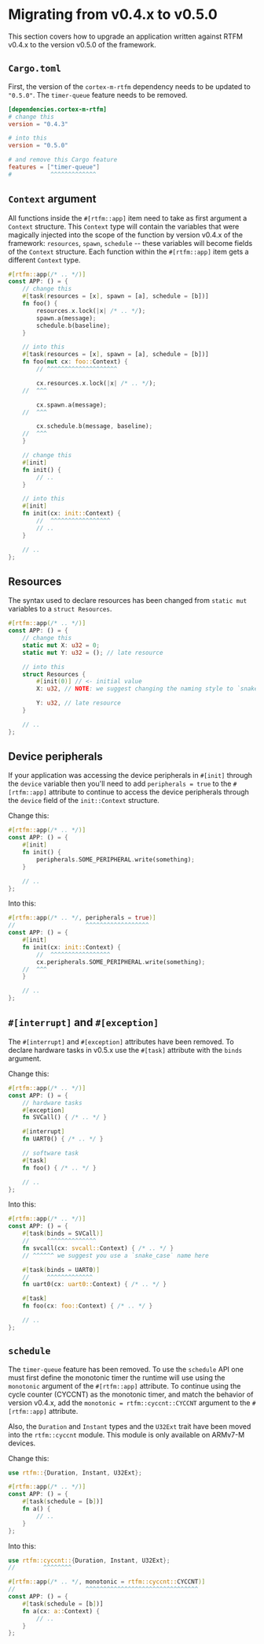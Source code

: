 # Migrating from v0.4.x to v0.5.0

This section covers how to upgrade an application written against RTFM v0.4.x to
the version v0.5.0 of the framework.

## `Cargo.toml`

First, the version of the `cortex-m-rtfm` dependency needs to be updated to
`"0.5.0"`. The `timer-queue` feature needs to be removed.


``` toml
[dependencies.cortex-m-rtfm]
# change this
version = "0.4.3"

# into this
version = "0.5.0"

# and remove this Cargo feature
features = ["timer-queue"]
#           ^^^^^^^^^^^^^
```

## `Context` argument

All functions inside the `#[rtfm::app]` item need to take as first argument a
`Context` structure. This `Context` type will contain the variables that were
magically injected into the scope of the function by version v0.4.x of the
framework: `resources`, `spawn`, `schedule` -- these variables will become
fields of the `Context` structure. Each function within the `#[rtfm::app]` item
gets a different `Context` type.

``` rust
#[rtfm::app(/* .. */)]
const APP: () = {
    // change this
    #[task(resources = [x], spawn = [a], schedule = [b])]
    fn foo() {
        resources.x.lock(|x| /* .. */);
        spawn.a(message);
        schedule.b(baseline);
    }

    // into this
    #[task(resources = [x], spawn = [a], schedule = [b])]
    fn foo(mut cx: foo::Context) {
        // ^^^^^^^^^^^^^^^^^^^^

        cx.resources.x.lock(|x| /* .. */);
    //  ^^^

        cx.spawn.a(message);
    //  ^^^

        cx.schedule.b(message, baseline);
    //  ^^^
    }

    // change this
    #[init]
    fn init() {
        // ..
    }

    // into this
    #[init]
    fn init(cx: init::Context) {
        //  ^^^^^^^^^^^^^^^^^
        // ..
    }

    // ..
};
```

## Resources

The syntax used to declare resources has been changed from `static mut`
variables to a `struct Resources`.

``` rust
#[rtfm::app(/* .. */)]
const APP: () = {
    // change this
    static mut X: u32 = 0;
    static mut Y: u32 = (); // late resource

    // into this
    struct Resources {
        #[init(0)] // <- initial value
        X: u32, // NOTE: we suggest changing the naming style to `snake_case`

        Y: u32, // late resource
    }

    // ..
};
```

## Device peripherals

If your application was accessing the device peripherals in `#[init]` through
the `device` variable then you'll need to add `peripherals = true` to the
`#[rtfm::app]` attribute to continue to access the device peripherals through
the `device` field of the `init::Context` structure.

Change this:

``` rust
#[rtfm::app(/* .. */)]
const APP: () = {
    #[init]
    fn init() {
        peripherals.SOME_PERIPHERAL.write(something);
    }

    // ..
};
```

Into this:

``` rust
#[rtfm::app(/* .. */, peripherals = true)]
//                    ^^^^^^^^^^^^^^^^^^
const APP: () = {
    #[init]
    fn init(cx: init::Context) {
        //  ^^^^^^^^^^^^^^^^^
        cx.peripherals.SOME_PERIPHERAL.write(something);
    //  ^^^
    }

    // ..
};
```

## `#[interrupt]` and `#[exception]`

The `#[interrupt]` and `#[exception]` attributes have been removed. To declare
hardware tasks in v0.5.x use the `#[task]` attribute with the `binds` argument.

Change this:

``` rust
#[rtfm::app(/* .. */)]
const APP: () = {
    // hardware tasks
    #[exception]
    fn SVCall() { /* .. */ }

    #[interrupt]
    fn UART0() { /* .. */ }

    // software task
    #[task]
    fn foo() { /* .. */ }

    // ..
};
```

Into this:

``` rust
#[rtfm::app(/* .. */)]
const APP: () = {
    #[task(binds = SVCall)]
    //     ^^^^^^^^^^^^^^
    fn svcall(cx: svcall::Context) { /* .. */ }
    // ^^^^^^ we suggest you use a `snake_case` name here

    #[task(binds = UART0)]
    //     ^^^^^^^^^^^^^
    fn uart0(cx: uart0::Context) { /* .. */ }

    #[task]
    fn foo(cx: foo::Context) { /* .. */ }

    // ..
};
```

## `schedule`

The `timer-queue` feature has been removed. To use the `schedule` API one must
first define the monotonic timer the runtime will use using the `monotonic`
argument of the `#[rtfm::app]` attribute. To continue using the cycle counter
(CYCCNT) as the monotonic timer, and match the behavior of version v0.4.x, add
the `monotonic = rtfm::cyccnt::CYCCNT` argument to the `#[rtfm::app]` attribute.

Also, the `Duration` and `Instant` types and the `U32Ext` trait have been moved
into the `rtfm::cyccnt` module. This module is only available on ARMv7-M
devices.

Change this:

``` rust
use rtfm::{Duration, Instant, U32Ext};

#[rtfm::app(/* .. */)]
const APP: () = {
    #[task(schedule = [b])]
    fn a() {
        // ..
    }
};
```

Into this:

``` rust
use rtfm::cyccnt::{Duration, Instant, U32Ext};
//        ^^^^^^^^

#[rtfm::app(/* .. */, monotonic = rtfm::cyccnt::CYCCNT)]
//                    ^^^^^^^^^^^^^^^^^^^^^^^^^^^^^^^^
const APP: () = {
    #[task(schedule = [b])]
    fn a(cx: a::Context) {
        // ..
    }
};
```
